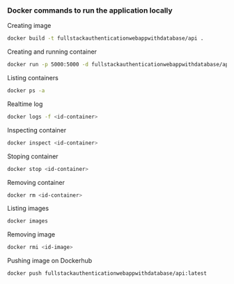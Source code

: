 ### Docker commands to run the application locally 
Creating image
```bash
docker build -t fullstackauthenticationwebappwithdatabase/api .
```
Creating and running container
```bash
docker run -p 5000:5000 -d fullstackauthenticationwebappwithdatabase/api
```
Listing containers
```bash
docker ps -a
```
Realtime log
```bash
docker logs -f <id-container>
```
Inspecting container
```bash
docker inspect <id-container>
```
Stoping container
```bash
docker stop <id-container>
```
Removing container
```bash
docker rm <id-container>
```
Listing images
```bash
docker images
```
Removing image
```bash
docker rmi <id-image>
```
Pushing image on Dockerhub
```bash
docker push fullstackauthenticationwebappwithdatabase/api:latest
```